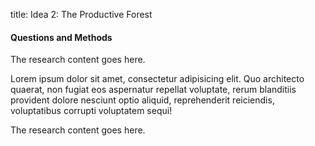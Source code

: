 title: Idea 2: The Productive Forest

#### Questions and Methods

The research content goes here.

Lorem ipsum dolor sit amet, consectetur adipisicing elit. Quo architecto quaerat, non fugiat eos aspernatur repellat voluptate, rerum blanditiis provident dolore nesciunt optio aliquid, reprehenderit reiciendis, voluptatibus corrupti voluptatem sequi!

The research content goes here.